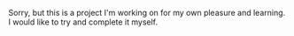Sorry, but this is a project I'm working on for my own pleasure and learning. I would like to try and complete it myself.
